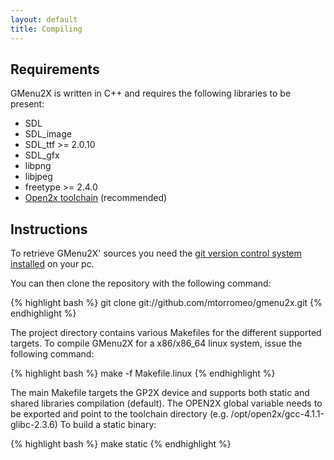 ```yaml
---
layout: default
title: Compiling
---
```


## Requirements

GMenu2X is written in C++ and requires the following libraries to be present:

* SDL
* SDL_image
* SDL_ttf >= 2.0.10
* SDL_gfx
* libpng
* libjpeg
* freetype >= 2.4.0
* [Open2x toolchain](http://wiki.open2x.org/open2x/wiki/index.php?title=Toolchain) (recommended)

## Instructions

To retrieve GMenu2X' sources you need the [git version control system installed](http://help.github.com/linux-git-installation/) on your pc.

You can then clone the repository with the following command:

{% highlight bash %}
git clone git://github.com/mtorromeo/gmenu2x.git
{% endhighlight %}

The project directory contains various Makefiles for the different supported targets.
To compile GMenu2X for a x86/x86_64 linux system, issue the following command:

{% highlight bash %}
make -f Makefile.linux
{% endhighlight %}

The main Makefile targets the GP2X device and supports both static and shared libraries compilation (default).
The OPEN2X global variable needs to be exported and point to the toolchain directory (e.g. /opt/open2x/gcc-4.1.1-glibc-2.3.6)
To build a static binary:

{% highlight bash %}
make static
{% endhighlight %}